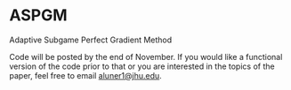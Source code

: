 # ASPGM
Adaptive Subgame Perfect Gradient Method


Code will be posted by the end of November. If you would like a functional version of the code prior to that or you are interested in the topics of the paper, feel free to email [aluner1@jhu.edu](mailto:aluner1@jhu.edu).

